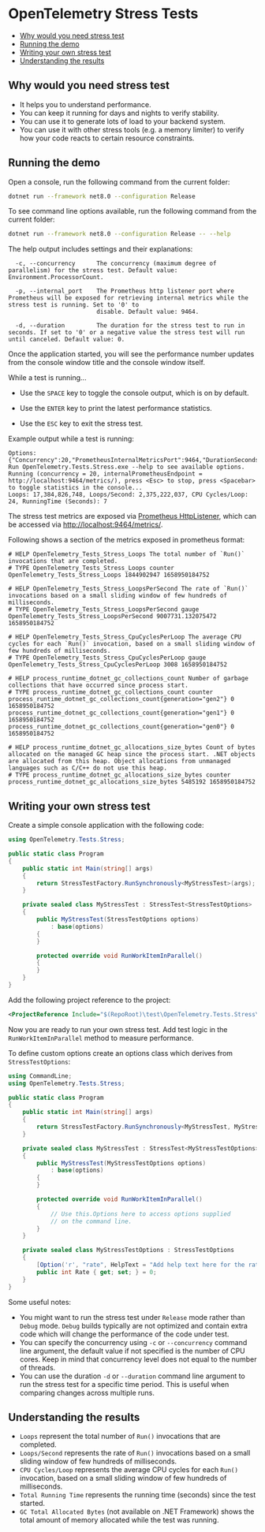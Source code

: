 # OpenTelemetry Stress Tests

* [Why would you need stress test](#why-would-you-need-stress-test)
* [Running the demo](#running-the-demo)
* [Writing your own stress test](#writing-your-own-stress-test)
* [Understanding the results](#understanding-the-results)

## Why would you need stress test

* It helps you to understand performance.
* You can keep it running for days and nights to verify stability.
* You can use it to generate lots of load to your backend system.
* You can use it with other stress tools (e.g. a memory limiter) to verify how
  your code reacts to certain resource constraints.

## Running the demo

Open a console, run the following command from the current folder:

```sh
dotnet run --framework net8.0 --configuration Release
```

To see command line options available, run the following command from the
current folder:

```sh
dotnet run --framework net8.0 --configuration Release -- --help
```

The help output includes settings and their explanations:

```text
  -c, --concurrency      The concurrency (maximum degree of parallelism) for the stress test. Default value: Environment.ProcessorCount.

  -p, --internal_port    The Prometheus http listener port where Prometheus will be exposed for retrieving internal metrics while the stress test is running. Set to '0' to
                         disable. Default value: 9464.

  -d, --duration         The duration for the stress test to run in seconds. If set to '0' or a negative value the stress test will run until canceled. Default value: 0.
```

Once the application started, you will see the performance number updates from
the console window title and the console window itself.

While a test is running...

* Use the `SPACE` key to toggle the console output, which is on by default.

* Use the `ENTER` key to print the latest performance statistics.

* Use the `ESC` key to exit the stress test.

Example output while a test is running:

```text
Options: {"Concurrency":20,"PrometheusInternalMetricsPort":9464,"DurationSeconds":0}
Run OpenTelemetry.Tests.Stress.exe --help to see available options.
Running (concurrency = 20, internalPrometheusEndpoint = http://localhost:9464/metrics/), press <Esc> to stop, press <Spacebar> to toggle statistics in the console...
Loops: 17,384,826,748, Loops/Second: 2,375,222,037, CPU Cycles/Loop: 24, RunningTime (Seconds): 7
```

The stress test metrics are exposed via
[Prometheus HttpListener](../../src/OpenTelemetry.Exporter.Prometheus.HttpListener/README.md),
which can be accessed via
[http://localhost:9464/metrics/](http://localhost:9464/metrics/).

Following shows a section of the metrics exposed in prometheus format:

```text
# HELP OpenTelemetry_Tests_Stress_Loops The total number of `Run()` invocations that are completed.
# TYPE OpenTelemetry_Tests_Stress_Loops counter
OpenTelemetry_Tests_Stress_Loops 1844902947 1658950184752

# HELP OpenTelemetry_Tests_Stress_LoopsPerSecond The rate of `Run()` invocations based on a small sliding window of few hundreds of milliseconds.
# TYPE OpenTelemetry_Tests_Stress_LoopsPerSecond gauge
OpenTelemetry_Tests_Stress_LoopsPerSecond 9007731.132075472 1658950184752

# HELP OpenTelemetry_Tests_Stress_CpuCyclesPerLoop The average CPU cycles for each `Run()` invocation, based on a small sliding window of few hundreds of milliseconds.
# TYPE OpenTelemetry_Tests_Stress_CpuCyclesPerLoop gauge
OpenTelemetry_Tests_Stress_CpuCyclesPerLoop 3008 1658950184752

# HELP process_runtime_dotnet_gc_collections_count Number of garbage collections that have occurred since process start.
# TYPE process_runtime_dotnet_gc_collections_count counter
process_runtime_dotnet_gc_collections_count{generation="gen2"} 0 1658950184752
process_runtime_dotnet_gc_collections_count{generation="gen1"} 0 1658950184752
process_runtime_dotnet_gc_collections_count{generation="gen0"} 0 1658950184752

# HELP process_runtime_dotnet_gc_allocations_size_bytes Count of bytes allocated on the managed GC heap since the process start. .NET objects are allocated from this heap. Object allocations from unmanaged languages such as C/C++ do not use this heap.
# TYPE process_runtime_dotnet_gc_allocations_size_bytes counter
process_runtime_dotnet_gc_allocations_size_bytes 5485192 1658950184752
```

## Writing your own stress test

Create a simple console application with the following code:

```csharp
using OpenTelemetry.Tests.Stress;

public static class Program
{
    public static int Main(string[] args)
    {
        return StressTestFactory.RunSynchronously<MyStressTest>(args);
    }

    private sealed class MyStressTest : StressTest<StressTestOptions>
    {
        public MyStressTest(StressTestOptions options)
            : base(options)
        {
        }

        protected override void RunWorkItemInParallel()
        {
        }
    }
}
```

Add the following project reference to the project:

```xml
<ProjectReference Include="$(RepoRoot)\test\OpenTelemetry.Tests.Stress\OpenTelemetry.Tests.Stress.csproj" />
```

Now you are ready to run your own stress test. Add test logic in the
`RunWorkItemInParallel` method to measure performance.

To define custom options create an options class which derives from
`StressTestOptions`:

```csharp
using CommandLine;
using OpenTelemetry.Tests.Stress;

public static class Program
{
    public static int Main(string[] args)
    {
        return StressTestFactory.RunSynchronously<MyStressTest, MyStressTestOptions>(args);
    }

    private sealed class MyStressTest : StressTest<MyStressTestOptions>
    {
        public MyStressTest(MyStressTestOptions options)
            : base(options)
        {
        }

        protected override void RunWorkItemInParallel()
        {
            // Use this.Options here to access options supplied
            // on the command line.
        }
    }

    private sealed class MyStressTestOptions : StressTestOptions
    {
        [Option('r', "rate", HelpText = "Add help text here for the rate option. Default value: 0.", Required = false)]
        public int Rate { get; set; } = 0;
    }
}
```

Some useful notes:

* You might want to run the stress test under `Release` mode rather than `Debug`
  mode. `Debug` builds typically are not optimized and contain extra code which
  will change the performance of the code under test.
* You can specify the concurrency using `-c` or `--concurrency` command line
  argument, the default value if not specified is the number of CPU cores. Keep
  in mind that concurrency level does not equal to the number of threads.
* You can use the duration `-d` or `--duration` command line argument to run the
  stress test for a specific time period. This is useful when comparing changes
  across multiple runs.

## Understanding the results

* `Loops` represent the total number of `Run()` invocations that are completed.
* `Loops/Second` represents the rate of `Run()` invocations based on a small
  sliding window of few hundreds of milliseconds.
* `CPU Cycles/Loop` represents the average CPU cycles for each `Run()`
  invocation, based on a small sliding window of few hundreds of milliseconds.
* `Total Running Time` represents the running time (seconds) since the test started.
* `GC Total Allocated Bytes` (not available on .NET Framework) shows the total
  amount of memory allocated while the test was running.
